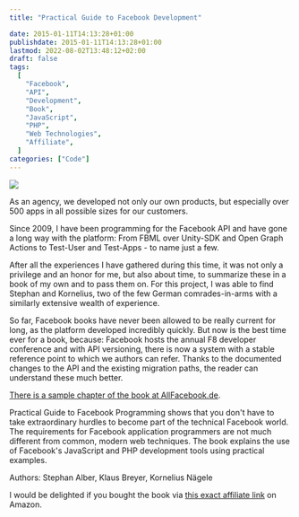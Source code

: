 ```yaml
---
title: "Practical Guide to Facebook Development"

date: 2015-01-11T14:13:28+01:00
publishdate: 2015-01-11T14:13:28+01:00
lastmod: 2022-08-02T13:48:12+02:00
draft: false
tags:
  [
    "Facebook",
    "API",
    "Development",
    "Book",
    "JavaScript",
    "PHP",
    "Web Technologies",
    "Affiliate",
  ]
categories: ["Code"]
---
```


![](9783955617943.jpg)

As an agency, we developed not only our own products, but especially over 500 apps in all possible sizes for our customers.

Since 2009, I have been programming for the Facebook API and have gone a long way with the platform: From FBML over Unity-SDK and Open Graph Actions to Test-User and Test-Apps - to name just a few.

After all the experiences I have gathered during this time, it was not only a privilege and an honor for me, but also about time, to summarize these in a book of my own and to pass them on. For this project, I was able to find Stephan and Kornelius, two of the few German comrades-in-arms with a similarly extensive wealth of experience.

So far, Facebook books have never been allowed to be really current for long, as the platform developed incredibly quickly. But now is the best time ever for a book, because: Facebook hosts the annual F8 developer conference and with API versioning, there is now a system with a stable reference point to which we authors can refer. Thanks to the documented changes to the API and the existing migration paths, the reader can understand these much better.

[There is a sample chapter of the book at AllFacebook.de](http://allfacebook.de/allgemeines/anwendungsoptimierung-und-erfolgsmessung-kostenloses-buchkapitel-als-exklusiver-download-pdf-24-seiten).

Practical Guide to Facebook Programming shows that you don't have to take extraordinary hurdles to become part of the technical Facebook world. The requirements for Facebook application programmers are not much different from common, modern web techniques. The book explains the use of Facebook's JavaScript and PHP development tools using practical examples.

Authors: Stephan Alber, Klaus Breyer, Kornelius Nägele

I would be delighted if you bought the book via [this exact affiliate link](http://amzn.to/2AmXw59) on Amazon.
